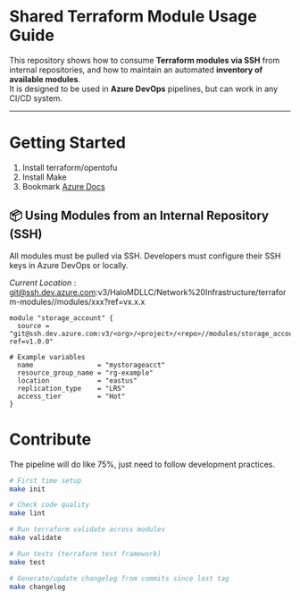 # Shared Terraform Module Usage Guide

This repository shows how to consume **Terraform modules via SSH** from internal repositories, and how to maintain an automated **inventory of available modules**.  
It is designed to be used in **Azure DevOps** pipelines, but can work in any CI/CD system.

---
# Getting Started
1. Install terraform/opentofu
2. Install Make 
3. Bookmark [Azure Docs](https://registry.terraform.io/providers/hashicorp/azurerm/latest/docs)

## 📦 Using Modules from an Internal Repository (SSH)

All modules must be pulled via SSH. Developers must configure their SSH keys in Azure DevOps or locally.

*Current Location* : git@ssh.dev.azure.com:v3/HaloMDLLC/Network%20Infrastructure/terraform-modules//modules/xxx?ref=vx.x.x
```hcl
module "storage_account" {
  source = "git@ssh.dev.azure.com:v3/<org>/<project>/<repo>//modules/storage_account?ref=v1.0.0"
  
# Example variables
  name                = "mystorageacct"
  resource_group_name = "rg-example"
  location            = "eastus"
  replication_type    = "LRS"
  access_tier         = "Hot"
}
```

# Contribute
The pipeline will do like 75%, just need to follow development practices.

``` bash
# First time setup
make init

# Check code quality
make lint

# Run terraform validate across modules
make validate

# Run tests (terraform test framework)
make test

# Generate/update changelog from commits since last tag
make changelog
```